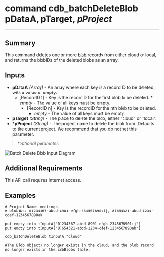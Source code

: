 # command cdb_batchDeleteBlob pDataA, pTarget, *pProject*

---
## Summary
This command deletes one or more [blob](https://en.wikipedia.org/wiki/Binary_large_object) records from either cloud or local, and returns the blobIDs of the deleted blobs as an array.

## Inputs
* **pDataA** *(Array)* - An array where each key is a record ID to be deleted, with a value of empty.
	* [RecordID 1] - Key is the recordID for the first blob to be deleted.
    		* _empty_ - The value of all keys must be empty.
    	* [RecordID n] - Key is the recordID for the nth blob to be deleted.
    		* _empty_ - The value of all keys must be empty.
* **pTarget** *(String)* - The place to delete the blob, either "cloud" or "local".
* \***pProject** *(String)* - The project name to delete the blob from. Defaults to the current project. We recommend that you do not set this parameter.

> _*optional parameter._

![Batch Delete Blob Input Diagram](/images/BatchBlobInput.svg)

## Additional Requirements
This API call requires internet access.

## Examples
```livecodeserver
# Project Name: meetings
# blobIDs: 01234567-abcd-8901-efgh-2345678901ij, 87654321-abcd-1234-cdef-1234567890ab

put empty into tInputA["01234567-abcd-8901-efgh-2345678901ij"]
put empty into tInputA["87654321-abcd-1234-cdef-1234567890ab"]

cdb_batchDeleteBlob tInputA,"cloud"

#The Blob objects no longer exists in the cloud, and the blob record no longer exists in the cdbBlobs table.
```
